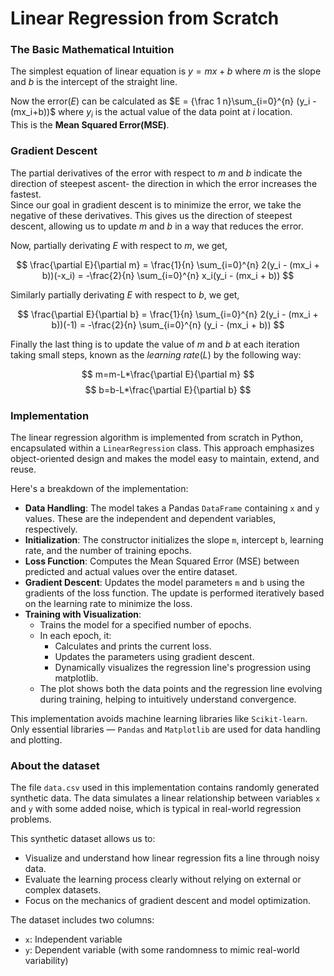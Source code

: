 # Linear Regression from Scratch

### The Basic Mathematical Intuition

The simplest equation of linear equation is $y = mx + b$ where $m$ is the slope and $b$ is the intercept of the straight line.

Now the error($E$) can be calculated as $E = {\frac 1 n}\sum_{i=0}^{n} (y_i - (mx_i+b))$ where $y_i$ is the actual value of the data point at $i$ location.
<br>This is the **Mean Squared Error(MSE)**.

### Gradient Descent

The partial derivatives of the error with respect to $m$ and $b$ indicate the direction of steepest ascent- the direction in which the error increases the fastest.
<br>Since our goal in gradient descent is to minimize the error, we take the negative of these derivatives. This gives us the direction of steepest descent, allowing us to update $m$ and $b$ in a way that reduces the error.

Now, partially derivating $E$ with respect to $m$, we get,

$$
\frac{\partial E}{\partial m} = \frac{1}{n} \sum_{i=0}^{n} 2(y_i - (mx_i + b))(-x_i) = -\frac{2}{n} \sum_{i=0}^{n} x_i(y_i - (mx_i + b))
$$


Similarly partially derivating $E$ with respect to $b$, we get,

$$
\frac{\partial E}{\partial b} = \frac{1}{n} \sum_{i=0}^{n} 2(y_i - (mx_i + b))(-1) = -\frac{2}{n} \sum_{i=0}^{n} (y_i - (mx_i + b))
$$


Finally the last thing is to update the value of $m$ and $b$ at each iteration taking small steps, known as the $learning \ rate  (L)$ by the following way:

$$
m=m-L*\frac{\partial E}{\partial m}
$$
$$
b=b-L*\frac{\partial E}{\partial b}
$$

### Implementation

The linear regression algorithm is implemented from scratch in Python, encapsulated within a `LinearRegression` class. This approach emphasizes object-oriented design and makes the model easy to maintain, extend, and reuse.

Here's a breakdown of the implementation:

- **Data Handling**: The model takes a Pandas `DataFrame` containing `x` and `y` values. These are the independent and dependent variables, respectively.
- **Initialization**: The constructor initializes the slope `m`, intercept `b`, learning rate, and the number of training epochs.
- **Loss Function**: Computes the Mean Squared Error (MSE) between predicted and actual values over the entire dataset.
- **Gradient Descent**: Updates the model parameters `m` and `b` using the gradients of the loss function. The update is performed iteratively based on the learning rate to minimize the loss.
- **Training with Visualization**:
  - Trains the model for a specified number of epochs.
  - In each epoch, it:
      - Calculates and prints the current loss.
      - Updates the parameters using gradient descent.
      - Dynamically visualizes the regression line's progression using matplotlib.
  - The plot shows both the data points and the regression line evolving during training, helping to intuitively understand convergence.

This implementation avoids machine learning libraries like `Scikit-learn`. Only essential libraries — `Pandas` and `Matplotlib` are used for data handling and plotting.

### About the dataset

The file `data.csv` used in this implementation contains randomly generated synthetic data. The data simulates a linear relationship between variables `x` and `y` with some added noise, which is typical in real-world regression problems.

This synthetic dataset allows us to:
- Visualize and understand how linear regression fits a line through noisy data.
- Evaluate the learning process clearly without relying on external or complex datasets.
- Focus on the mechanics of gradient descent and model optimization.

The dataset includes two columns:
- `x`: Independent variable
- `y`: Dependent variable (with some randomness to mimic real-world variability)
